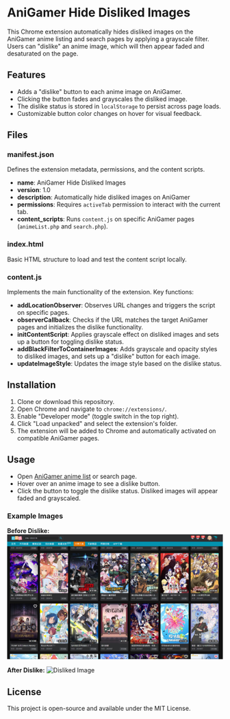 # AniGamer Hide Disliked Images

This Chrome extension automatically hides disliked images on the AniGamer anime listing and search pages by applying a grayscale filter. Users can "dislike" an anime image, which will then appear faded and desaturated on the page.

## Features

- Adds a "dislike" button to each anime image on AniGamer.
- Clicking the button fades and grayscales the disliked image.
- The dislike status is stored in `localStorage` to persist across page loads.
- Customizable button color changes on hover for visual feedback.

## Files

### manifest.json
Defines the extension metadata, permissions, and the content scripts.

- **name**: AniGamer Hide Disliked Images
- **version**: 1.0
- **description**: Automatically hide disliked images on AniGamer
- **permissions**: Requires `activeTab` permission to interact with the current tab.
- **content_scripts**: Runs `content.js` on specific AniGamer pages (`animeList.php` and `search.php`).

### index.html
Basic HTML structure to load and test the content script locally.

### content.js
Implements the main functionality of the extension. Key functions:

- **addLocationObserver**: Observes URL changes and triggers the script on specific pages.
- **observerCallback**: Checks if the URL matches the target AniGamer pages and initializes the dislike functionality.
- **initContentScript**: Applies grayscale effect on disliked images and sets up a button for toggling dislike status.
- **addBlackFilterToContainerImages**: Adds grayscale and opacity styles to disliked images, and sets up a "dislike" button for each image.
- **updateImageStyle**: Updates the image style based on the dislike status.

## Installation

1. Clone or download this repository.
2. Open Chrome and navigate to `chrome://extensions/`.
3. Enable "Developer mode" (toggle switch in the top right).
4. Click "Load unpacked" and select the extension's folder.
5. The extension will be added to Chrome and automatically activated on compatible AniGamer pages.

## Usage

- Open [AniGamer anime list](https://ani.gamer.com.tw/animeList.php) or search page.
- Hover over an anime image to see a dislike button.
- Click the button to toggle the dislike status. Disliked images will appear faded and grayscaled.

### Example Images

**Before Dislike:**
![Original Image](example_images/original_image.png)

**After Dislike:**
![Disliked Image](exapmle_images/disliked_image.png)

## License

This project is open-source and available under the MIT License.
